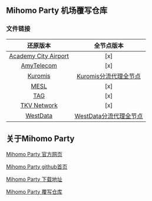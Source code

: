 ## Mihomo Party 机场覆写仓库

### 文件链接

| 还原版本 | 全节点版本 | 
|    :---:     |     :---:      |
|[Academy City Airport](https://raw.githubusercontent.com/iuvu/mihomo_party-override_hub/main/yaml/Academy%20City%20Airport/Academy%20City%20Airport.yaml)|[x]|
|[AmyTelecom](https://raw.githubusercontent.com/iuvu/mihomo_party-override_hub/main/yaml/AmyTelecom/AmyTelecom.yaml)|[x]|
|[Kuromis](https://raw.githubusercontent.com/iuvu/mihomo_party-override_hub/main/yaml/Kuromis/Kuromis%20.yaml)|[Kuromis分流代理全节点](https://raw.githubusercontent.com/iuvu/mihomo_party-override_hub/main/yaml/Kuromis/Kuromis%E5%88%86%E6%B5%81%E4%BB%A3%E7%90%86%E5%85%A8%E8%8A%82%E7%82%B9.yaml)|
|[MESL](https://raw.githubusercontent.com/iuvu/mihomo_party-override_hub/main/yaml/MESL/MESL.yaml)|[x]|
|[TAG](https://raw.githubusercontent.com/iuvu/mihomo_party-override_hub/main/yaml/TAG/TAG.yaml)|[x]|
|[TKV Network](https://raw.githubusercontent.com/iuvu/mihomo_party-override_hub/main/yaml/TKV%20Network/TKV%20Network.yaml)|[x]|
|[WestData](https://raw.githubusercontent.com/iuvu/mihomo_party-override_hub/main/yaml/WestData/WestData.yaml)|[WestData分流代理全节点](https://raw.githubusercontent.com/iuvu/mihomo_party-override_hub/main/yaml/WestData/WestData%E5%88%86%E6%B5%81%E4%BB%A3%E7%90%86%E5%85%A8%E8%8A%82%E7%82%B9.yaml)|

## 关于Mihomo Party

[Mihomo Party 官方网页](https://mihomo.party/)

[Mihomo Party github首页](https://github.com/mihomo-party-org/mihomo-party)

[Mihomo Party 下载地址](https://github.com/mihomo-party-org/mihomo-party/releases)

[Mihomo Party 覆写仓库](https://github.com/mihomo-party-org/override-hub)

